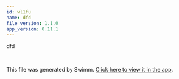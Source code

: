 ```yaml
---
id: wl1fu
name: dfd
file_version: 1.1.0
app_version: 0.11.1
---
```


dfd

<br/>

This file was generated by Swimm. [Click here to view it in the app](http://localhost:5000/repos/Z2l0aHViJTNBJTNBdGVzdC1naXRodWItYXBwJTNBJTNBc3dpbW1pbw==/docs/wl1fu).
